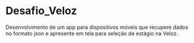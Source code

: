 # Desafio_Veloz
Desenvolvimento de um app para dispositivos móveis que recupere dados no formato json e apresente em tela para seleção de estágio na Veloz.
